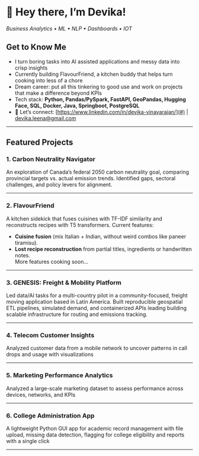 # 👋 Hey there, I’m Devika!  
_Business Analytics • ML • NLP • Dashboards • IOT_

## Get to Know Me
- I turn boring tasks into AI assisted applications and messy data into crisp insights 
- Currently building FlavourFriend, a kitchen buddy that helps turn cooking into less of a chore
- Dream career: put all this tinkering to good use and work on projects that make a difference beyond KPIs
- Tech stack: **Python, Pandas/PySpark, FastAPI, GeoPandas, Hugging Face, SQL, Docker, Java, Springboot, PostgreSQL**  
- 💌 Let’s connect: [https://www.linkedin.com/in/devika-vinayarajan/](#) | [devika.leena@gmail.com](#)  

---

## Featured Projects

### 1. **Carbon Neutrality Navigator**  
An exploration of Canada’s federal 2050 carbon neutrality goal, comparing provincial targets vs. actual emission trends. Identified gaps, sectoral challenges, and policy levers for alignment.  

---

### 2. **FlavourFriend**  
A kitchen sidekick that fuses cuisines with TF-IDF similarity and reconstructs recipes with T5 transformers. Current features:  
- **Cuisine fusion** (mix Italian + Indian, without weird combos like paneer tiramisu).  
- **Lost recipe reconstruction** from partial titles, ingredients or handwritten notes.  
More features cooking soon…

---

### 3. **GENESIS: Freight & Mobility Platform**  
Led data/AI tasks for a multi-country pilot in a community-focused, freight moving application based in Latin America. Built reproducible geospatial ETL pipelines, simulated demand, and containerized APIs leading building scalable infrastructure for routing and emissions tracking.  

---
### 4. **Telecom Customer Insights**
Analyzed customer data from a mobile network to uncover patterns in call drops and usage with visualizations

---

### 5. **Marketing Performance Analytics**
Analyzed a large-scale marketing dataset to assess performance across devices, networks, and KPIs  

---
### 6. **College Administration App**  
A lightweight Python GUI app for academic record management with file upload, missing data detection, flagging for college eligibility and reports with a single click  

---
